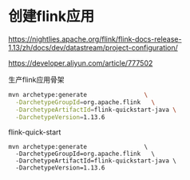 # 创建flink应用

https://nightlies.apache.org/flink/flink-docs-release-1.13/zh/docs/dev/datastream/project-configuration/

https://developer.aliyun.com/article/777502

生产flink应用骨架

```bash
mvn archetype:generate                \
  -DarchetypeGroupId=org.apache.flink   \
  -DarchetypeArtifactId=flink-quickstart-java \
  -DarchetypeVersion=1.13.6
```





flink-quick-start

```
mvn archetype:generate                \
  -DarchetypeGroupId=org.apache.flink   \
  -DarchetypeArtifactId=flink-quickstart-java \
  -DarchetypeVersion=1.13.6
```

